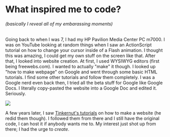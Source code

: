 # What inspired me to code?
###### (basically I reveal all of my embarassing moments)

Going back to when I was 7, I had my HP Pavilion Media Center PC m7000. I was on YouTube looking at random things when I saw an ActionScript tutorial on how to change your cursor inside of a Flash animation. I thought this was amazing, I could get my own stuff on the screen like that. After that, I looked into website creation. At first, I used WYSIWYG editors (first being freewebs.com). I wanted to actually "make" it though. I looked up "how to make webpage" on Google and went through some basic HTML tutorials. I find some other tutorials and follow them completely. I was a Google nerd even back then, I tried all the beta stuff for Google like Google Docs. I literally copy-pasted the website into a Google Doc and edited it. Seriously.

![](http://i.gyazo.com/a0528f51538338f32fcf6c07101a16a0.png)

A few years later, I saw [Tinkernut's tutorials](https://www.youtube.com/watch?v=6Ct6emxVR9w) on how to make a website (he redid them though). I followed them from there and I still have the original code, I can host it if anybody wants me to. My interest just shot up from there; I had the urge to _create_.